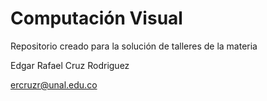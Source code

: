 # Computación Visual
Repositorio creado para la solución de talleres de la materia

Edgar Rafael Cruz Rodriguez

ercruzr@unal.edu.co

